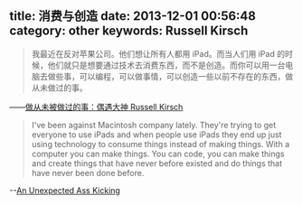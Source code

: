 title: 消费与创造
date: 2013-12-01 00:56:48
category: other
keywords: Russell Kirsch
---

> 我最近在反对苹果公司。他们想让所有人都用 iPad。而当人们用 iPad 的时候，他们就只是想要通过技术去消费东西，而不是创造。而你可以用一台电脑去做些事，可以编程，可以做事情，可以创造一些以前不存在的东西，做从未做过的事。

——[做从未被做过的事：偶遇大神 Russell Kirsch](http://chuansongme.com/n/243778)

> I've been against Macintosh company lately. They're trying to get everyone to use iPads and when people use iPads they end up just using technology to consume things instead of making things. With a computer you can make things. You can code, you can make things and create things that have never before existed and do things that have never been done before.

--[An Unexpected Ass Kicking](http://impossiblehq.com/an-unexpected-ass-kicking)
